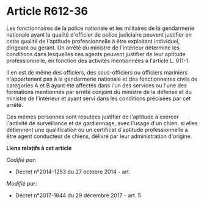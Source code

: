 # Article R612-36

Les fonctionnaires de la police nationale et les militaires de la gendarmerie nationale ayant la qualité d'officier de police
judiciaire peuvent justifier en cette qualité de l'aptitude professionnelle à être exploitant individuel, dirigeant ou
gérant. Un arrêté du ministre de l'intérieur détermine les conditions dans lesquelles ces agents peuvent justifier de leur
aptitude professionnelle, en fonction des activités mentionnées à l'article L. 611-1.

Il en est de même des officiers, des sous-officiers ou officiers mariniers n'appartenant pas à la gendarmerie nationale et
des fonctionnaires civils de catégories A et B ayant été affectés dans l'un des services ou l'une des formations mentionnés
par arrêté conjoint du ministre de la défense et du ministre de l'intérieur et ayant servi dans les conditions précisées par
cet arrêté.

Ces mêmes personnes sont réputées justifier de l'aptitude à exercer l'activité de surveillance et de gardiennage, avec
l'usage d'un chien, si elles détiennent une qualification ou un certificat d'aptitude professionnelle à être agent conducteur
de chiens, délivré par leur administration d'origine.

**Liens relatifs à cet article**

_Codifié par_:

  - Décret n°2014-1253 du 27 octobre 2014 - art.

_Modifié par_:

  - Décret n°2017-1844 du 29 décembre 2017 - art. 5
